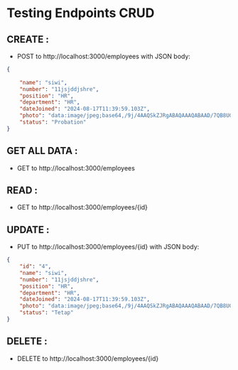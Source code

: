 # Testing Endpoints CRUD
## CREATE :

- POST to http://localhost:3000/employees with JSON body:

```json
{
    
    "name": "siwi",
    "number": "11jsjddjshre",
    "position": "HR",
    "department": "HR",
    "dateJoined": "2024-08-17T11:39:59.103Z",
    "photo": "data:image/jpeg;base64,/9j/4AAQSkZJRgABAQAAAQABAAD/7QB8UGhvdG9zaG9wIDMuMAA4QklNBAQAAAAAAGAcAigAWkZCTUQyMzAwMDk2YjAxMDAwMDc5MTgwMDAwZWExZDAwMDA3ZTIyMDAwMGI3NDkwMDAwMDY2MjAwMDA5ODcwMDAwMDg2OTIw",
    "status": "Probation"
}
```
## GET ALL DATA :

- GET to http://localhost:3000/employees 


## READ :

- GET to http://localhost:3000/employees/{id} 

## UPDATE :

- PUT to http://localhost:3000/employees/{id} with JSON body:

```json
{
    "id": "4",
    "name": "siwi",
    "number": "11jsjddjshre",
    "position": "HR",
    "department": "HR",
    "dateJoined": "2024-08-17T11:39:59.103Z",
    "photo": "data:image/jpeg;base64,/9j/4AAQSkZJRgABAQAAAQABAAD/7QB8UGhvdG9zaG9wIDMuMAA4QklNBAQAAAAAAGAcAigAWkZCTUQyMzAwMDk2YjAxMDAwMDc5MTgwMDAwZWExZDAwMDA3ZTIyMDAwMGI3NDkwMDAwMDY2MjAwMDA5ODcwMDAwMDg2OTIw",
    "status": "Tetap"
}
```

## DELETE :

- DELETE to http://localhost:3000/employees/{id}
